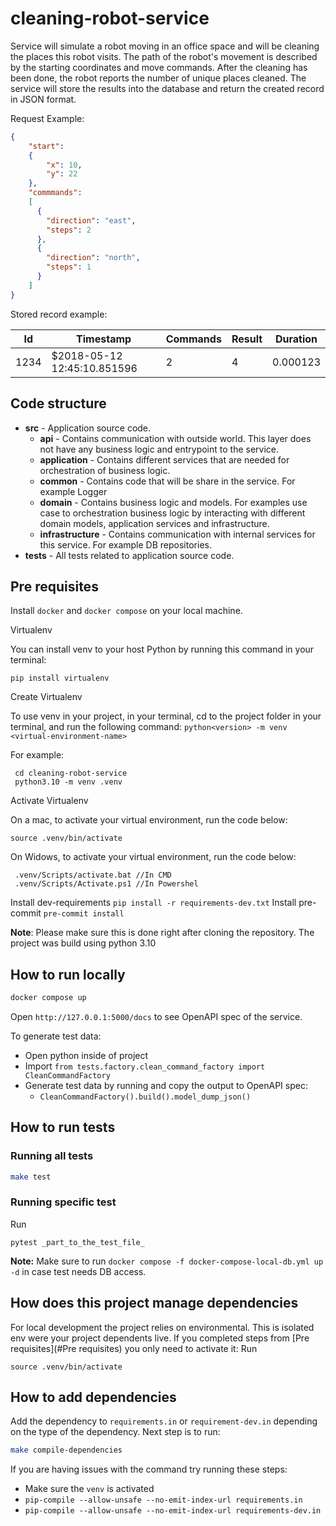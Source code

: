 # cleaning-robot-service

Service will simulate a robot moving in an office space and will be cleaning the places this robot visits. The path of the robot's movement is
described by the starting coordinates and move commands. After the cleaning has been done, the robot reports the number of unique places cleaned.
The service will store the results into the database and return the created record in JSON format.


Request Example:
````json
{
    "start": 
    {
        "x": 10,
        "y": 22
    },
    "commmands": 
    [
      {
        "direction": "east",
        "steps": 2
      },
      {
        "direction": "north",
        "steps": 1
      } 
    ]
}
````
Stored record example:

| Id    | Timestamp | Commands | Result |Duration |
| -------- |-----------|----------|--------|-------|
| 1234  | $2018-05-12 12:45:10.851596      | 2        | 4      |0.000123      |

## Code structure

- **src** - Application source code.
  - **api** - Contains communication with outside world. This layer does not have any business logic and entrypoint to the service.
  - **application** - Contains different services that are needed for orchestration of business logic.
  - **common** - Contains code that will be share in the service. For example Logger 
  - **domain** - Contains business logic and models. For examples use case to orchestration business logic by interacting with different domain models, application services and infrastructure. 
  - **infrastructure** - Contains communication with internal services for this service. For example DB repositories.
- **tests** - All tests related to application source code.

## Pre requisites

Install `docker` and `docker compose` on your local machine.

Virtualenv

You can install venv to your host Python by running this command in your terminal:

````
pip install virtualenv
````

Create Virtualenv

To use venv in your project, in your terminal, cd to the project folder in your terminal, and run the following command:
`python<version> -m venv <virtual-environment-name>`

For example:
````
 cd cleaning-robot-service
 python3.10 -m venv .venv
````

Activate Virtualenv

On a mac, to activate your virtual environment, run the code below:
````
source .venv/bin/activate
````
On Widows, to activate your virtual environment, run the code below:
````
 .venv/Scripts/activate.bat //In CMD
 .venv/Scripts/Activate.ps1 //In Powershel
````

Install dev-requirements `pip install -r requirements-dev.txt`
Install pre-commit `pre-commit install`

**Note**: Please make sure this is done right after cloning the repository. The project was build using python 3.10

## How to run locally

```bash
docker compose up
````

Open `http://127.0.0.1:5000/docs` to see OpenAPI spec of the service.

To generate test data:
- Open python inside of project 
- Import `from tests.factory.clean_command_factory import CleanCommandFactory`
- Generate test data by running and copy the output to OpenAPI spec:
  - `CleanCommandFactory().build().model_dump_json()`

## How to run tests

### Running all tests

````bash
make test
````

### Running specific test

Run 
````
pytest _part_to_the_test_file_
````

**Note:** Make sure to run `docker compose -f docker-compose-local-db.yml up -d` in case test needs DB access.

## How does this project manage dependencies

For local development the project relies on environmental. This is isolated env were your project dependents live. 
If you completed steps from [Pre requisites](#Pre requisites) you only need to activate it:
Run
````
source .venv/bin/activate
````

## How to add dependencies

Add the dependency to `requirements.in` or `requirement-dev.in` depending on the type of the dependency. 
Next step is to run:
````bash
make compile-dependencies
````

If you are having issues with the command try running these steps:
- Make sure the `venv` is activated
- `pip-compile --allow-unsafe --no-emit-index-url requirements.in`
- `pip-compile --allow-unsafe --no-emit-index-url requirements-dev.in`